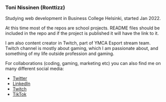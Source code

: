 ### Toni Nissinen (Ronttizz)

Studying web development in Business College Helsinki, started Jan 2022.

At this time most of the repos are school projects. README files should be included in the repo and if the project is published it will have the link to it.

I am also content creator in Twitch, part of YMCA Esport stream team. Twitch channel is mostly about gaming, which I am passionate about, and something of my life outside profession and gaming.

For collaborations (coding, gaming, marketing etc) you can also find me on many different social media:

- [Twitter](https://www.twitter.com/ronttizz)
- [LinkedIn](https://www.linkedin.com/in/toni-nissinen/)
- [Twitch](https://www.twitch.tv/ronttizz)
- [TikTok](https://www.tiktok.com/@ronttizz.official)

<!--
**ronttizz/ronttizz** is a ✨ _special_ ✨ repository because its `README.md` (this file) appears on your GitHub profile.

Here are some ideas to get you started:

- 🔭 I’m currently working on ...
- 🌱 I’m currently learning ...
- 👯 I’m looking to collaborate on ...
- 🤔 I’m looking for help with ...
- 💬 Ask me about ...
- 📫 How to reach me: ...
- 😄 Pronouns: ...
- ⚡ Fun fact: ...
-->
